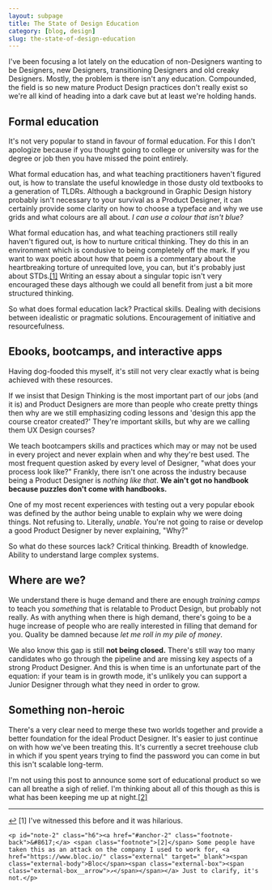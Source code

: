 ```yaml
---
layout: subpage
title: The State of Design Education
category: [blog, design]
slug: the-state-of-design-education
---
```

I've been focusing a lot lately on the education of non-Designers wanting to be Designers, new Designers, transitioning Designers and old creaky Designers. Mostly, the problem is there isn't any education. Compounded, the field is so new mature Product Design practices don't really exist so we're all kind of heading into a dark cave but at least we're holding hands.

## Formal education

It's not very popular to stand in favour of formal education. For this I don't apologize because if you thought going to college or university was for the degree or job then you have missed the point entirely.

What formal education has, and what teaching practitioners haven't figured out, is how to translate the useful knowledge in those dusty old textbooks to a generation of TLDRs. Although a background in Graphic Design history probably isn't necessary to your survival as a Product Designer, it can certainly provide some clarity on how to choose a typeface and why we use grids and what colours are all about. *I can use a colour that isn't blue?*

What formal education has, and what teaching practioners still really haven't figured out, is how to nurture critical thinking. They do this in an environment which is condusive to being completely off the mark. If you want to wax poetic about how that poem is a commentary about the heartbreaking torture of unrequited love, you can, but it's probably just about STDs.<a id="anchor-1" href="#note-1" class="fieldnotes-anchor">[1]</a> Writing an essay about a singular topic isn't very encouraged these days although we could all benefit from just a bit more structured thinking.

So what does formal education lack? Practical skills. Dealing with decisions between idealistic or pragmatic solutions. Encouragement of initiative and resourcefulness.

## Ebooks, bootcamps, and interactive apps

Having dog-fooded this myself, it's still not very clear exactly what is being achieved with these resources.

If we insist that Design Thinking is the most important part of our jobs (and it is) and Product Designers are more than people who create pretty things then why are we still emphasizing coding lessons and 'design this app the course creator created?' They're important skills, but why are we calling them UX Design courses?

We teach bootcampers skills and practices which may or may not be used in every project and never explain when and why they're best used. The most frequent question asked by every level of Designer, "what does your process look like?" Frankly, there isn't one across the industry because being a Product Designer is *nothing like that*. **We ain't got no handbook because puzzles don't come with handbooks.**

One of my most recent experiences with testing out a very popular ebook was defined by the author being unable to explain why we were doing things. Not refusing to. Literally, *unable*. You're not going to raise or develop a good Product Designer by never explaining, "Why?"

So what do these sources lack? Critical thinking. Breadth of knowledge. Ability to understand large complex systems.

## Where are we?

We understand there is huge demand and there are enough *training camps* to teach you *something* that is relatable to Product Design, but probably not really. As with anything when there is high demand, there's going to be a huge increase of people who are really interested in filling that demand for you. Quality be damned because *let me roll in my pile of money*.

We also know this gap is still **not being closed.** There's still way too many candidates who go through the pipeline and are missing key aspects of a strong Product Designer. And this is when time is an unfortunate part of the equation: if your team is in growth mode, it's unlikely you can support a Junior Designer through what they need in order to grow.

## Something non-heroic

There's a very clear need to merge these two worlds together and provide a better foundation for the ideal Product Designer. It's easier to just continue on with how we've been treating this. It's currently a secret treehouse club in which if you spent years trying to find the password you can come in but this isn't scalable long-term.

I'm not using this post to announce some sort of educational product so we can all breathe a sigh of relief. I'm thinking about all of this though as this is what has been keeping me up at night.<a id="anchor-2" href="#note-2" class="fieldnotes-anchor">[2]</a>

<hr class="small">

<div class="fieldnotes">
    <p id="note-1" class="h6"><a href="#anchor-1" class="footnote-back">&#8617;</a> <span class="footnote">[1]</span> I've witnessed this before and it was hilarious.</p>

    <p id="note-2" class="h6"><a href="#anchor-2" class="footnote-back">&#8617;</a> <span class="footnote">[2]</span> Some people have taken this as an attack on the company I used to work for, <a href="https://www.bloc.io/" class="external" target="_blank"><span class="external-body">Bloc</span><span class="external-box"><span class="external-box__arrow">↗</span></span></a> Just to clarify, it's not.</p>
</div>
